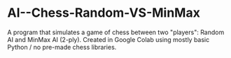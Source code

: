 # AI--Chess-Random-VS-MinMax
A program that simulates a game of chess between two "players": Random AI and MinMax AI (2-ply). Created in Google Colab using mostly basic Python / no pre-made chess libraries.
